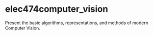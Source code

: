 # elec474computer_vision
Present the basic algorithms, representations, and methods of modern Computer Vision.

